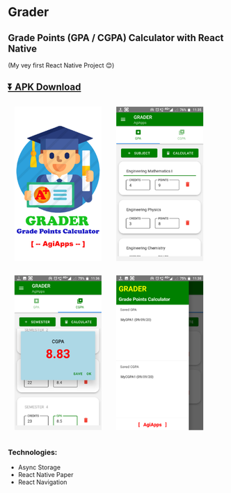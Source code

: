 # Grader
## Grade Points (GPA / CGPA) Calculator with React Native
(My vey first React Native Project 😊)

## [⏬ APK Download](app-armeabi-v7a-release.apk)

<p>
<img src="android/screenshots/1.png" width=200 style="margin:15px">
<img src="android/screenshots/2.png" width=200 style="margin:15px">
<img src="android/screenshots/3.png" width=200 style="margin:15px">
<img src="android/screenshots/4.png" width=200 style="margin:15px">
</p>

### Technologies:
* Async Storage
* React Native Paper
* React Navigation